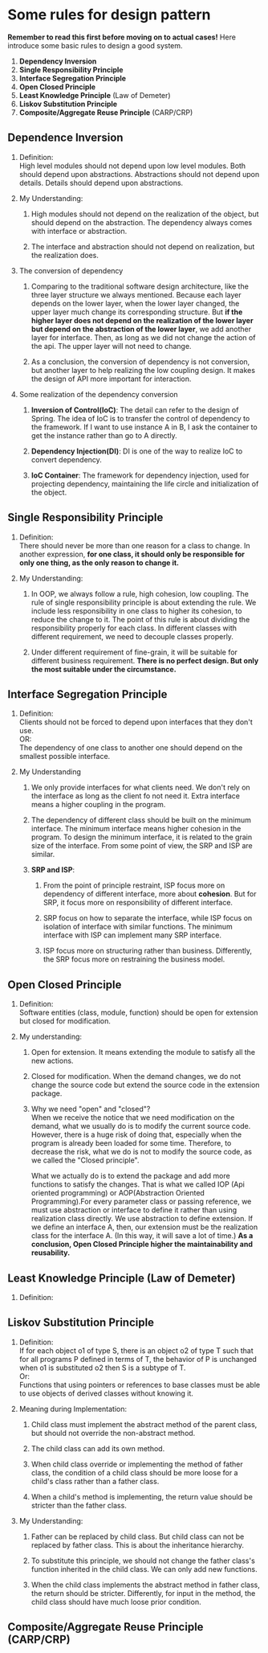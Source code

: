 # Some rules for design pattern

**Remember to read this first before moving on to actual cases!** 
Here introduce some basic rules to design a good system.
1. **Dependency Inversion**
2. **Single Responsibility Principle**
3. **Interface Segregation Principle**
4. **Open Closed Principle**
5. **Least Knowledge Principle** (Law of Demeter)
6. **Liskov Substitution Principle**
7. **Composite/Aggregate Reuse Principle** (CARP/CRP)

## Dependence Inversion
1. Definition:  
High level modules should not depend upon low level modules.
Both should depend upon abstractions. Abstractions should not depend upon details. 
Details should depend upon abstractions.

2. My Understanding:  
    1.  High modules should not depend on the realization of the object,
    but should depend on the abstraction. The dependency always comes
    with interface or abstraction.

    2.  The interface and abstraction should not depend on realization, but the realization does.

3. The conversion of dependency
    1. Comparing to the traditional software design architecture, like the three layer structure we always mentioned.
    Because each layer depends on the lower layer, when the lower layer changed, the upper layer much change its corresponding
    structure. But **if the higher layer does not depend on the realization of the lower layer but depend on the abstraction of the 
    lower layer**, we add another layer for interface. Then, as long as we did not change the action of the api. The upper layer 
    will not need to change.
    
    2. As a conclusion, the conversion of dependency is not conversion, but another layer to help realizing the low coupling design.
    It makes the design of API more important for interaction.
    
4. Some realization of the dependency conversion
    1. **Inversion of Control(IoC)**: The detail can refer to the design of Spring.
    The idea of IoC is to transfer the control of dependency to the framework. If I want to use instance A in B, 
    I ask the container to get the instance rather than go to A directly.
    
    2. **Dependency Injection(DI)**: DI is one of the way to realize IoC to convert dependency.
    
    3. **IoC Container**: The framework for dependency injection, used for projecting dependency, maintaining the life circle and initialization of the object.


## Single Responsibility Principle
1. Definition:  
    There should never be more than one reason for a class to change.
    In another expression, **for one class, it should only be responsible for only one thing, as the only
    reason to change it.**
    
2. My Understanding:  
    1. In OOP, we always follow a rule, high cohesion, low coupling. The rule of single responsibility principle is about extending
    the rule. We include less responsibility in one class to higher its cohesion, to reduce the change to it. The point of this rule
    is about dividing the responsibility properly for each class. In different classes with different requirement, we need to decouple
    classes properly.
    
    2. Under different requirement of fine-grain, it will be suitable for different business requirement. 
    **There is no perfect design. But only the most suitable under the circumstance.**
    
## Interface Segregation Principle
1.  Definition:  
    Clients should not be forced to depend upon interfaces that they don't use.  
    OR:  
    The dependency of one class to another one should depend on the smallest possible interface.
    
2. My Understanding
    1. We only provide interfaces for what clients need. We don't rely on the interface as long as the client fo not need it.
    Extra interface means a higher coupling in the program.
    
    2. The dependency of different class should be built on the minimum interface. The minimum interface means higher cohesion
    in the program. To design the minimum interface, it is related to the grain size of the interface. From some point of view,
    the SRP and ISP are similar.
    
    3. **SRP and ISP**:  
        1. From the point of principle restraint, ISP focus more on dependency of different interface, more about **cohesion**.
        But for SRP, it focus more on responsibility of different interface.
        
        2. SRP focus on how to separate the interface, while ISP focus on isolation of interface with similar functions. The
        minimum interface with ISP can implement many SRP interface. 
        
        3. ISP focus more on structuring rather than business. Differently, the SRP focus more on restraining the business model.
        
## Open Closed Principle
1. Definition:  
    Software entities (class, module, function) should be open for extension but closed for modification.
    
2. My understanding:
    1. Open for extension. It means extending the module to satisfy all the new actions.
    
    2. Closed for modification. When the demand changes, we do not change the source code but extend the source code
    in the extension package.
    
    3. Why we need "open" and "closed"?  
        When we receive the notice that we need modification on the demand, what we usually do is to modify the current 
        source code. However, there is a huge risk of doing that, especially when the program is already been loaded for some time.
        Therefore, to decrease the risk, what we do is not to modify the source code, as we called the "Closed principle".  
        
        What we actually do is to extend the package and add more functions to satisfy the changes. That is what we called IOP (Api oriented programming)
         or AOP(Abstraction Oriented Programming).For every parameter class or passing reference, we must use abstraction or interface to define it rather
         than using realization class directly. We use abstraction to define extension. If we define an interface A, then, our extension must be the realization 
         class for the interface A. (In this way, it will save a lot of time.) **As a conclusion, Open Closed Principle higher the maintainability and reusability.**

## Least Knowledge Principle (Law of Demeter)
1. Definition: 
    

## Liskov Substitution Principle
1. Definition:  
    If for each object o1 of type S, there is an object o2 of type T such that for all programs P
    defined in terms of T, the behavior of P is unchanged when o1 is substituted o2 then S is a subtype of T.  
    Or:  
    Functions that using pointers or references to base classes must be able
     to use objects of derived classes without knowing it.
     
2. Meaning during Implementation:
    1. Child class must implement the abstract method of the parent class, but should not override the non-abstract method.
    
    2. The child class can add its own method.
    
    3. When child class override or implementing the method of father class, the condition of a child class should be more 
    loose for a child's class rather than a father class.
    
    4. When a child's method is implementing, the return value should be stricter than the father class.
    
3. My Understanding:
    1. Father can be replaced by child class. But child class can not be replaced by father class. This is about the inheritance hierarchy.
    
    2. To substitute this principle, we should not change the father class's function inherited in the child class. We can only add new functions.
    
    3. When the child class implements the abstract method in father class, the return should be stricter. Differently, for input in the method, 
    the child class should have much loose prior condition.
    
## Composite/Aggregate Reuse Principle (CARP/CRP)